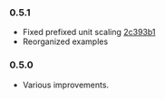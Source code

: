 ### 0.5.1
  * Fixed prefixed unit scaling [2c393b1](https://github.com/nebkat/dart-physical/commit/2c393b1a9836ca5ea5aae435c866167feceda6b4)
  * Reorganized examples

### 0.5.0
  * Various improvements.
